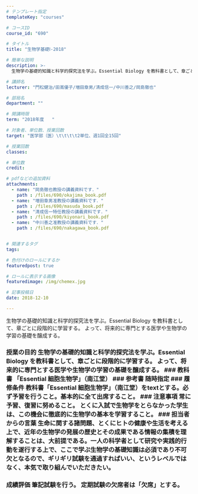 ```yaml
---
# テンプレート指定
templateKey: "courses"

# コースID
course_id: "690"

# タイトル
title: "生物学基礎Ⅰ-2018"

# 簡単な説明
description: >-
  生物学の基礎的知識と科学的探究法を学ぶ。Essential Biology を教科書として、章ごとに段階的に学習する。 よって、将来的に専門とする医学や生物学の学習の基礎を醸成する。...

# 講師名
lecturer: "門松健治/田嶌優子/増田章男/清成信一/中川善之/岡島徹也"

# 部局名
department: ""

# 開講時限
term: "2018年度	"

# 対象者、単位数、授業回数
target: "医学部（医）\t\t\t\t2単位、週1回全15回"

# 授業回数
classes: 

# 単位数
credit: 

# pdfなどの追加資料
attachments: 
  - name: "岡島徹也教授の講義資料です．" 
    path : /files/690/okajima_book.pdf
  - name: "増田章男准教授の講義資料です．" 
    path : /files/690/masuda_book.pdf
  - name: "清成信一特任教授の講義資料です．" 
    path : /files/690/kiyonari_book.pdf
  - name: "中川善之准教授の講義資料です．" 
    path : /files/690/nakagawa_book.pdf


# 関連するタグ
tags:

# 色付けのロールにするか
featuredpost: true

# ロールに表示する画像
featuredimage: /img/chemex.jpg

# 記事投稿日
date: 2018-12-10

---
```

生物学の基礎的知識と科学的探究法を学ぶ。Essential Biology を教科書として、章ごとに段階的に学習する。 よって、将来的に専門とする医学や生物学の学習の基礎を醸成する。


 ### 授業の目的 生物学の基礎的知識と科学的探究法を学ぶ。Essential Biology を教科書として、章ごとに段階的に学習する。 よって、将来的に専門とする医学や生物学の学習の基礎を醸成する。 ### 教科書 「Essential 細胞生物学」（南江堂） ### 参考書 随時指定 ### 履修条件 教科書「Essential 細胞生物学」（南江堂）をtextとする。必ず予習を行うこと。基本的に全て出席すること。 ### 注意事項 常に予習、復習に努めること。 とくに入試で生物学をとらなかった学生は、この機会に徹底的に生物学の基本を学習すること。 ### 担当者からの言葉 生命に関する諸問題、とくにヒトの健康や生活を考える上で、近年の生物学の発展の歴史とその成果である情報の集積を理解することは、大前提である。一人の科学者として研究や実践的行動を遂行する上で、ここで学ぶ生物学の基礎知識は必須であり不可欠となるので、ギリギリ試験を通過すればいい、というレベルではなく、本気で取り組んでいただきたい。



 ### 成績評価 筆記試験を行う。 定期試験の欠席者は「欠席」とする。　

